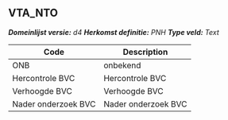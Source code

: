## VTA_NTO

*__Domeinlijst versie:__ d4*
*__Herkomst definitie:__ PNH*
*__Type veld:__ Text*

|__Code__ |__Description__	|
|	---	|	---	|
| ONB | onbekend |
| Hercontrole BVC | Hercontrole BVC |
| Verhoogde BVC | Verhoogde BVC |
| Nader onderzoek BVC | Nader onderzoek BVC |
